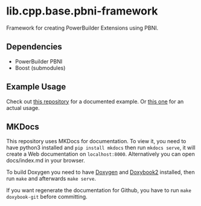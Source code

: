 # lib.cpp.base.pbni-framework
Framework for creating PowerBuilder Extensions using PBNI.

## Dependencies
 - PowerBuilder PBNI
 - Boost (submodules)

## Example Usage
Check out [this repository](https://github.com/informaticon/div.cpp.base.pbni-framework-usage-example) for a documented example. Or [this one](https://github.com/informaticon/lib.pbni.base.tse) for an actual usage. 


## MKDocs
This repository uses MKDocs for documentation. To view it, you need to have python3 installed and `pip install mkdocs` then run `mkdocs serve`, it will create a Web documentation on `localhost:8000`. Alternatively you can open docs/index.md in your browser.

To build Doxygen you need to have [Doxygen](https://www.doxygen.nl) and [Doxybook2](https://github.com/matusnovak/doxybook2) installed, then run `make` and afterwards `make serve`.

If you want regenerate the documentation for Github, you have to run `make doxybook-git` before committing.
